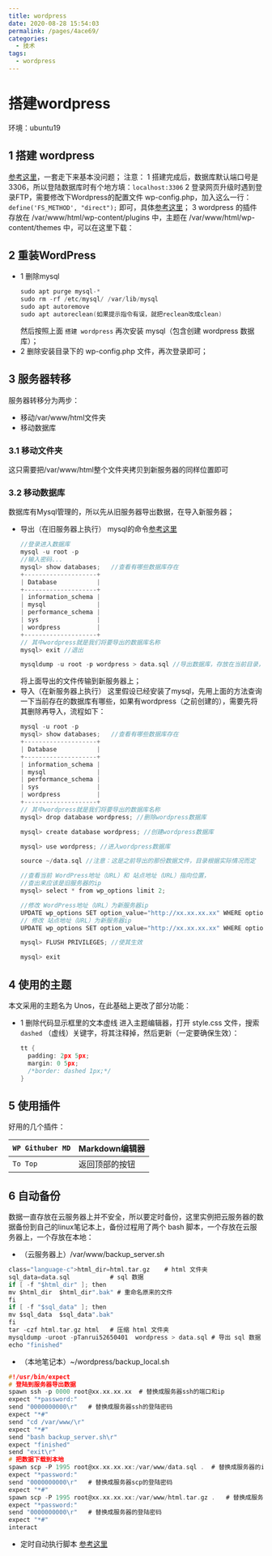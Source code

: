 ```yaml
---
title: wordpress
date: 2020-08-28 15:54:03
permalink: /pages/4ace69/
categories: 
  - 技术
tags: 
  - wordpress
---
```

# 搭建wordpress

环境：ubuntu19
## 1 搭建 wordpress
[参考这里](https://my.oschina.net/yingximu/blog/1931050)，一套走下来基本没问题；
注意：
1 搭建完成后，数据库默认端口号是3306，所以登陆数据库时有个地方填：`localhost:3306`
2 登录网页升级时遇到登录FTP，需要修改下Wordpress的配置文件 wp-config.php，加入这么一行：`define('FS_METHOD', "direct");` 即可，具体[参考这里](http://blog.sina.com.cn/s/blog_15749b1210102whhw.html)；
3 wordpress 的插件存放在 /var/www/html/wp-content/plugins 中，主题在 /var/www/html/wp-content/themes 中，可以在这里下载：
## 2 重装WordPress
- 1 删除mysql
	```c
	sudo apt purge mysql-*
	sudo rm -rf /etc/mysql/ /var/lib/mysql
	sudo apt autoremove
	sudo apt autoreclean(如果提示指令有误，就把reclean改成clean)
	```
	然后按照上面 `搭建 wordpress` 再次安装 mysql（包含创建 wordpress 数据库）；
- 2 删除安装目录下的 wp-config.php 文件，再次登录即可；


## 3 服务器转移
服务器转移分为两步：

- 移动/var/www/html文件夹
- 移动数据库
### 3.1 移动文件夹
这只需要把/var/www/html整个文件夹拷贝到新服务器的同样位置即可
### 3.2 移动数据库
数据库有Mysql管理的，所以先从旧服务器导出数据，在导入新服务器；

-  导出（在旧服务器上执行）
mysql的命令[参考这里](https://www.jianshu.com/p/25e3311f7c90)
	```c
	//登录进入数据库
	mysql -u root -p
	//输入密码...
	mysql> show databases;   //查看有哪些数据库存在
	+--------------------+
	| Database           |
	+--------------------+
	| information_schema |
	| mysql              |
	| performance_schema |
	| sys                |
	| wordpress          |
	+--------------------+
	// 其中wordpress就是我们将要导出的数据库名称
	mysql> exit //退出
	
	mysqldump -u root -p wordpress > data.sql //导出数据库，存放在当前目录，名为data.sql，也可以使用绝对路径
	```
	将上面导出的文件传输到新服务器上；
- 导入（在新服务器上执行）
	这里假设已经安装了mysql，先用上面的方法查询一下当前存在的数据库有哪些，如果有wordpress（之前创建的），需要先将其删除再导入，流程如下：
	```c
	mysql -u root -p
	mysql> show databases;   //查看有哪些数据库存在
	+--------------------+
	| Database           |
	+--------------------+
	| information_schema |
	| mysql              |
	| performance_schema |
	| sys                |
	| wordpress          |
	+--------------------+
	// 其中wordpress就是我们将要导出的数据库名称
	mysql> drop database wordpress; //删除wordpress数据库
	
	mysql> create database wordpress; //创建wordpress数据库
	
	mysql> use wordpress; //进入wordpress数据库
	
	source ~/data.sql //注意：这是之前导出的那份数据文件，目录根据实际情况而定
	
	//查看当前 WordPress地址（URL）和 站点地址（URL）指向位置，
	//查出来应该是旧服务器的ip
	mysql> select * from wp_options limit 2; 
	
	//修改 WordPress地址（URL）为新服务器ip
	UPDATE wp_options SET option_value="http://xx.xx.xx.xx" WHERE option_name="siteurl"; 
	// 修改 站点地址（URL）为新服务器ip
	UPDATE wp_options SET option_value="http://xx.xx.xx.xx" WHERE option_name="home"; 
	
	mysql> FLUSH PRIVILEGES; //使其生效
	
	mysql> exit
	```

## 4 使用的主题
本文采用的主题名为 Unos，在此基础上更改了部分功能：

- 1 删除代码显示框里的文本虚线
	进入主题编辑器，打开 style.css 文件，搜索 `dashed` （虚线）关键字，将其注释掉，然后更新（一定要确保生效）：
	```c
	tt {
	  padding: 2px 5px;
	  margin: 0 5px;
	  /*border: dashed 1px;*/
	}
	```
	

## 5 使用插件
好用的几个插件：

|`WP Githuber MD`|Markdown编辑器|
|--|--|
|`To Top`|返回顶部的按钮|


## 6 自动备份
数据一直存放在云服务器上并不安全，所以要定时备份，这里实例把云服务器的数据备份到自己的linux笔记本上，备份过程用了两个 bash 脚本，一个存放在云服务器上，一个存放在本地：

- （云服务器上）/var/www/backup_server.sh
```c
class="language-c">html_dir=html.tar.gz    # html 文件夹
sql_data=data.sql           # sql 数据
if [ -f "$html_dir" ]; then
mv $html_dir  $html_dir".bak" # 重命名原来的文件
fi
if [ -f "$sql_data" ]; then
mv $sql_data  $sql_data".bak"
fi
tar -czf html.tar.gz html   # 压缩 html 文件夹
mysqldump -uroot -pTanrui52650401  wordpress > data.sql # 导出 sql 数据
echo "finished"
```
- （本地笔记本）~/wordpress/backup_local.sh
```c
#!/usr/bin/expect
# 登陆到服务器导出数据
spawn ssh -p 0000 root@xx.xx.xx.xx  # 替换成服务器ssh的端口和ip
expect "*password:"
send "0000000000\r"   # 替换成服务器ssh的登陆密码
expect "*#"
send "cd /var/www/\r"
expect "*#"
send "bash backup_server.sh\r"
expect "finished"
send "exit\r"
# 把数据下载到本地
spawn scp -P 1995 root@xx.xx.xx.xx:/var/www/data.sql .  # 替换成服务器的ip
expect "*password:"
send "0000000000\r"   # 替换成服务器scp的登陆密码
expect "*#"
spawn scp -P 1995 root@xx.xx.xx.xx:/var/www/html.tar.gz .   # 替换成服务器的ip
expect "*password:"
send "0000000000\r"   # 替换成服务器的登陆密码
expect "*#"
interact
```
- 定时自动执行脚本
[参考这里](http://www.tamray.cn/index.php/2020/03/19/crontab-on-time)

